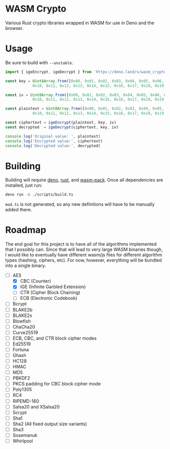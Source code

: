 # WASM Crypto

Various Rust crypto libraries wrapped in WASM for use in Deno and the browser.

# Usage

Be sure to build with `--unstable`.

```typescript
import { igeEncrypt, igeDecrypt } from 'https://deno.land/x/wasm_crypto/mod.js';

const key = Uint8Array.from([0x00, 0x01, 0x02, 0x03, 0x04, 0x05, 0x06, 0x07, 0x08, 0x09, 0x0a, 0x0b, 0x0c, 0x0d, 0x0e, 0x0f,
            0x10, 0x11, 0x12, 0x13, 0x14, 0x15, 0x16, 0x17, 0x18, 0x19, 0x1a, 0x1b, 0x1c, 0x1d, 0x1e, 0x1f])

const iv = Uint8Array.from([0x00, 0x01, 0x02, 0x03, 0x04, 0x05, 0x06, 0x07, 0x08, 0x09, 0x0a, 0x0b, 0x0c, 0x0d, 0x0e, 0x0f,
            0x10, 0x11, 0x12, 0x13, 0x14, 0x15, 0x16, 0x17, 0x18, 0x19, 0x1a, 0x1b, 0x1c, 0x1d, 0x1e, 0x1f])

const plaintext = Uint8Array.from([0x00, 0x01, 0x02, 0x03, 0x04, 0x05, 0x06, 0x07, 0x08, 0x09, 0x0a, 0x0b, 0x0c, 0x0d, 0x0e, 0x0f,
            0x10, 0x11, 0x12, 0x13, 0x14, 0x15, 0x16, 0x17, 0x18, 0x19, 0x1a, 0x1b, 0x1c, 0x1d, 0x1e, 0x1f])

const ciphertext = igeEncrypt(plaintext, key, iv)
const decrypted  = igeDecrypt(ciphertext, key, iv)

console.log('Original value: ', plaintext)
console.log('Encrypted value:', ciphertext)
console.log('Decrypted value:', decrypted)
```

# Building

Building will require [deno](https://deno.land), [rust](https://rust-lang.org), and [wasm-pack](https://github.com/rustwasm/wasm-pack). Once all dependencies are installed, just run:

```sh
deno run -A ./scripts/build.ts
```

`mod.ts` is not generated, so any new definitions will have to be manually added there.

# Roadmap

The end goal for this project is to have all of the algorithms implemented that I possibly can. Since that will lead to very large WASM binaries though, I would like to eventually have different wasm/js files for different algorithm types (hashing, ciphers, etc). For now, however, everything will be bundled into a single binary.

- [ ] AES
  - [x] CBC (Counter)
  - [x] IGE (Infinite Garbled Extension)
  - [ ] CTR (Cipher Block Chaining)
  - [ ] ECB (Electronic Codebook)
- [ ] Bcrypt
- [ ] BLAKE2b
- [ ] BLAKE2s
- [ ] Blowfish
- [ ] ChaCha20
- [ ] Curve25519
- [ ] ECB, CBC, and CTR block cipher modes
- [ ] Ed25519
- [ ] Fortuna
- [ ] Ghash
- [ ] HC128
- [ ] HMAC
- [ ] MD5
- [ ] PBKDF2
- [ ] PKCS padding for CBC block cipher mode
- [ ] Poly1305
- [ ] RC4
- [ ] RIPEMD-160
- [ ] Salsa20 and XSalsa20
- [ ] Scrypt
- [ ] Sha1
- [ ] Sha2 (All fixed output size variants)
- [ ] Sha3
- [ ] Sosemanuk
- [ ] Whirlpool